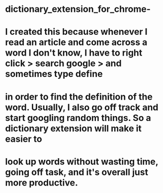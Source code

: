 # dictionary_extension_for_chrome-
# I created this because whenever I read an article and come across a word I don't know, I have to right click > search google > and sometimes type define 
# in order to find the definition of the word. Usually, I also go off track and start googling random things. So a dictionary extension will make it easier to 
# look up words without wasting time, going off task, and it's overall just more productive.
